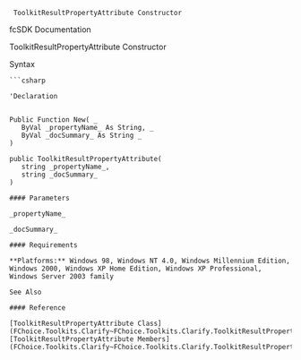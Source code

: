 ﻿     ToolkitResultPropertyAttribute Constructor                                                   

fcSDK Documentation

ToolkitResultPropertyAttribute Constructor

Syntax

```vbnet
```csharp

'Declaration
 

Public Function New( _
   ByVal _propertyName_ As String, _
   ByVal _docSummary_ As String _
)

public ToolkitResultPropertyAttribute( 
   string _propertyName_,
   string _docSummary_
)

#### Parameters

_propertyName_

_docSummary_

#### Requirements

**Platforms:** Windows 98, Windows NT 4.0, Windows Millennium Edition, Windows 2000, Windows XP Home Edition, Windows XP Professional, Windows Server 2003 family

See Also

#### Reference

[ToolkitResultPropertyAttribute Class](FChoice.Toolkits.Clarify~FChoice.Toolkits.Clarify.ToolkitResultPropertyAttribute.md)  
[ToolkitResultPropertyAttribute Members](FChoice.Toolkits.Clarify~FChoice.Toolkits.Clarify.ToolkitResultPropertyAttribute_members.md)